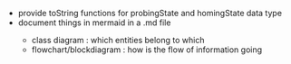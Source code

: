 * provide toString functions for probingState and homingState data type
* document things in mermaid in a <class>.md file
    - class diagram : which entities belong to which
    - flowchart/blockdiagram : how is the flow of information going